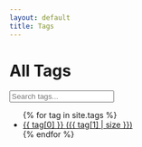 ```yaml
---
layout: default
title: Tags
---
```


<h1>All Tags</h1>

<input type="text" id="tag-search" placeholder="Search tags...">

<ul class="tag-cloud">
{% for tag in site.tags %}
  <li>
    <a href="{{ '/tag/' | append: tag[0] | downcase | replace: ' ', '-' | relative_url }}">
      {{ tag[0] }} <span>({{ tag[1] | size }})</span>
    </a>
  </li>
{% endfor %}
</ul>

<script src="{{ '/assets/js/search.js' | relative_url }}"></script>
